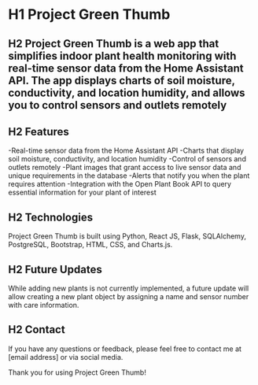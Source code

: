 # H1 Project Green Thumb

## H2 Project Green Thumb is a web app that simplifies indoor plant health monitoring with real-time sensor data from the Home Assistant API. The app displays charts of soil moisture, conductivity, and location humidity, and allows you to control sensors and outlets remotely

## H2 Features
-Real-time sensor data from the Home Assistant API
-Charts that display soil moisture, conductivity, and location humidity
-Control of sensors and outlets remotely
-Plant images that grant access to live sensor data and unique requirements in the database
-Alerts that notify you when the plant requires attention
-Integration with the Open Plant Book API to query essential information for your plant of interest

## H2 Technologies
Project Green Thumb is built using Python, React JS, Flask, SQLAlchemy, PostgreSQL, Bootstrap, HTML, CSS, and Charts.js.

## H2 Future Updates
While adding new plants is not currently implemented, a future update will allow creating a new plant object by assigning a name and sensor number with care information.

## H2 Contact
If you have any questions or feedback, please feel free to contact me at [email address] or via social media.

Thank you for using Project Green Thumb!